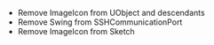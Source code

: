 * Remove ImageIcon from UObject and descendants
* Remove Swing from SSHCommunicationPort
* Remove ImageIcon from Sketch
